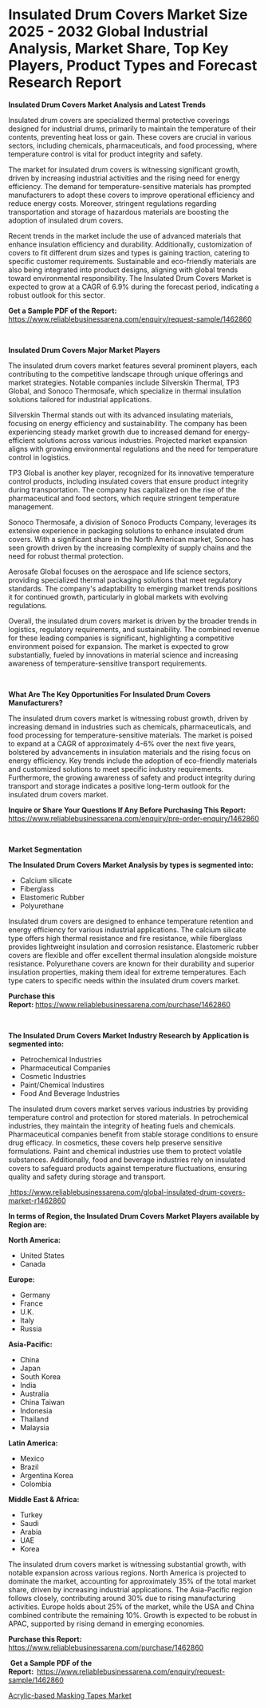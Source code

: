 <p><h1>Insulated Drum Covers Market Size 2025 - 2032 Global Industrial Analysis, Market Share, Top Key Players, Product Types and Forecast Research Report</h1></p><p><strong>Insulated Drum Covers Market Analysis and Latest Trends</strong></p>
<p><p>Insulated drum covers are specialized thermal protective coverings designed for industrial drums, primarily to maintain the temperature of their contents, preventing heat loss or gain. These covers are crucial in various sectors, including chemicals, pharmaceuticals, and food processing, where temperature control is vital for product integrity and safety.</p><p>The market for insulated drum covers is witnessing significant growth, driven by increasing industrial activities and the rising need for energy efficiency. The demand for temperature-sensitive materials has prompted manufacturers to adopt these covers to improve operational efficiency and reduce energy costs. Moreover, stringent regulations regarding transportation and storage of hazardous materials are boosting the adoption of insulated drum covers.</p><p>Recent trends in the market include the use of advanced materials that enhance insulation efficiency and durability. Additionally, customization of covers to fit different drum sizes and types is gaining traction, catering to specific customer requirements. Sustainable and eco-friendly materials are also being integrated into product designs, aligning with global trends toward environmental responsibility. The Insulated Drum Covers Market is expected to grow at a CAGR of 6.9% during the forecast period, indicating a robust outlook for this sector.</p></p>
<p><strong>Get a Sample PDF of the Report:&nbsp;</strong> <a href="https://www.reliablebusinessarena.com/enquiry/request-sample/1462860?utm_campaign=2231&utm_medium=2&utm_source=Github&utm_content=ia&utm_term=03022025&utm_id=insulated-drum-covers">https://www.reliablebusinessarena.com/enquiry/request-sample/1462860</a></p>
<p>&nbsp;</p>
<p><strong>Insulated Drum Covers Major Market Players</strong></p>
<p><p>The insulated drum covers market features several prominent players, each contributing to the competitive landscape through unique offerings and market strategies. Notable companies include Silverskin Thermal, TP3 Global, and Sonoco Thermosafe, which specialize in thermal insulation solutions tailored for industrial applications.</p><p>Silverskin Thermal stands out with its advanced insulating materials, focusing on energy efficiency and sustainability. The company has been experiencing steady market growth due to increased demand for energy-efficient solutions across various industries. Projected market expansion aligns with growing environmental regulations and the need for temperature control in logistics.</p><p>TP3 Global is another key player, recognized for its innovative temperature control products, including insulated covers that ensure product integrity during transportation. The company has capitalized on the rise of the pharmaceutical and food sectors, which require stringent temperature management.</p><p>Sonoco Thermosafe, a division of Sonoco Products Company, leverages its extensive experience in packaging solutions to enhance insulated drum covers. With a significant share in the North American market, Sonoco has seen growth driven by the increasing complexity of supply chains and the need for robust thermal protection.</p><p>Aerosafe Global focuses on the aerospace and life science sectors, providing specialized thermal packaging solutions that meet regulatory standards. The company's adaptability to emerging market trends positions it for continued growth, particularly in global markets with evolving regulations.</p><p>Overall, the insulated drum covers market is driven by the broader trends in logistics, regulatory requirements, and sustainability. The combined revenue for these leading companies is significant, highlighting a competitive environment poised for expansion. The market is expected to grow substantially, fueled by innovations in material science and increasing awareness of temperature-sensitive transport requirements.</p></p>
<p>&nbsp;</p>
<p><strong>What Are The Key Opportunities For Insulated Drum Covers Manufacturers?</strong></p>
<p><p>The insulated drum covers market is witnessing robust growth, driven by increasing demand in industries such as chemicals, pharmaceuticals, and food processing for temperature-sensitive materials. The market is poised to expand at a CAGR of approximately 4-6% over the next five years, bolstered by advancements in insulation materials and the rising focus on energy efficiency. Key trends include the adoption of eco-friendly materials and customized solutions to meet specific industry requirements. Furthermore, the growing awareness of safety and product integrity during transport and storage indicates a positive long-term outlook for the insulated drum covers market.</p></p>
<p><strong>Inquire or Share Your Questions If Any Before Purchasing This Report:</strong> <a href="https://www.reliablebusinessarena.com/enquiry/pre-order-enquiry/1462860?utm_campaign=2231&utm_medium=2&utm_source=Github&utm_content=ia&utm_term=03022025&utm_id=insulated-drum-covers">https://www.reliablebusinessarena.com/enquiry/pre-order-enquiry/1462860</a></p>
<p>&nbsp;</p>
<p><strong>Market Segmentation</strong></p>
<p><strong>The Insulated Drum Covers Market Analysis by types is segmented into:</strong></p>
<p><ul><li>Calcium silicate</li><li>Fiberglass</li><li>Elastomeric Rubber</li><li>Polyurethane</li></ul></p>
<p><p>Insulated drum covers are designed to enhance temperature retention and energy efficiency for various industrial applications. The calcium silicate type offers high thermal resistance and fire resistance, while fiberglass provides lightweight insulation and corrosion resistance. Elastomeric rubber covers are flexible and offer excellent thermal insulation alongside moisture resistance. Polyurethane covers are known for their durability and superior insulation properties, making them ideal for extreme temperatures. Each type caters to specific needs within the insulated drum covers market.</p></p>
<p><strong>Purchase this Report:&nbsp;</strong><a href="https://www.reliablebusinessarena.com/purchase/1462860?utm_campaign=2231&utm_medium=2&utm_source=Github&utm_content=ia&utm_term=03022025&utm_id=insulated-drum-covers">https://www.reliablebusinessarena.com/purchase/1462860</a></p>
<p>&nbsp;</p>
<p><strong>The Insulated Drum Covers Market Industry Research by Application is segmented into:</strong></p>
<p><ul><li>Petrochemical Industries</li><li>Pharmaceutical Companies</li><li>Cosmetic Industries</li><li>Paint/Chemical Industires</li><li>Food And Beverage Industries</li></ul></p>
<p><p>The insulated drum covers market serves various industries by providing temperature control and protection for stored materials. In petrochemical industries, they maintain the integrity of heating fuels and chemicals. Pharmaceutical companies benefit from stable storage conditions to ensure drug efficacy. In cosmetics, these covers help preserve sensitive formulations. Paint and chemical industries use them to protect volatile substances. Additionally, food and beverage industries rely on insulated covers to safeguard products against temperature fluctuations, ensuring quality and safety during storage and transport.</p></p>
<p><a href="https://www.reliablebusinessarena.com/global-insulated-drum-covers-market-r1462860?utm_campaign=2231&utm_medium=2&utm_source=Github&utm_content=ia&utm_term=03022025&utm_id=insulated-drum-covers">&nbsp;https://www.reliablebusinessarena.com/global-insulated-drum-covers-market-r1462860</a></p>
<p><strong>In terms of Region, the Insulated Drum Covers Market Players available by Region are:</strong></p>
<p>
    <p> <strong> North America: </strong>
        <ul>
            <li>United States</li>
            <li>Canada</li>
        </ul>
        </p> 
    <p> <strong> Europe: </strong>
        <ul>
            <li>Germany</li>
            <li>France</li>
            <li>U.K.</li>
            <li>Italy</li>
            <li>Russia</li>
        </ul>
        </p> 
    <p> <strong> Asia-Pacific: </strong>
        <ul>
            <li>China</li>
            <li>Japan</li>
            <li>South Korea</li>
            <li>India</li>
            <li>Australia</li>
            <li>China Taiwan</li>
            <li>Indonesia</li>
            <li>Thailand</li>
            <li>Malaysia</li>
        </ul>
        </p> 
    <p> <strong> Latin America: </strong>
        <ul>
            <li>Mexico</li>
            <li>Brazil</li>
            <li>Argentina Korea</li>
            <li>Colombia</li>
        </ul>
        </p> 
    <p> <strong> Middle East & Africa: </strong>
        <ul>
            <li>Turkey</li>
            <li>Saudi</li>
            <li>Arabia</li>
            <li>UAE</li>
            <li>Korea</li>
        </ul>
    </p>
    </p>
<p><p>The insulated drum covers market is witnessing substantial growth, with notable expansion across various regions. North America is projected to dominate the market, accounting for approximately 35% of the total market share, driven by increasing industrial applications. The Asia-Pacific region follows closely, contributing around 30% due to rising manufacturing activities. Europe holds about 25% of the market, while the USA and China combined contribute the remaining 10%. Growth is expected to be robust in APAC, supported by rising demand in emerging economies.</p></p>
<p><strong>Purchase this Report: </strong><a href="https://www.reliablebusinessarena.com/purchase/1462860?utm_campaign=2231&utm_medium=2&utm_source=Github&utm_content=ia&utm_term=03022025&utm_id=insulated-drum-covers">https://www.reliablebusinessarena.com/purchase/1462860</a></p>
<p>&nbsp;<strong>Get a Sample PDF of the Report:&nbsp;&nbsp;</strong><a href="https://www.reliablebusinessarena.com/enquiry/request-sample/1462860?utm_campaign=2231&utm_medium=2&utm_source=Github&utm_content=ia&utm_term=03022025&utm_id=insulated-drum-covers">https://www.reliablebusinessarena.com/enquiry/request-sample/1462860</a></p>
<p><strong></strong></p>
<p><p><a href="https://github.com/ParvinKhatun77/Market-Research-Report-List-1/blob/main/acrylic-based-masking-tapes-market.md?utm_campaign=2231&utm_medium=2&utm_source=Github&utm_content=ia&utm_term=03022025&utm_id=insulated-drum-covers">Acrylic-based Masking Tapes Market</a></p></p>